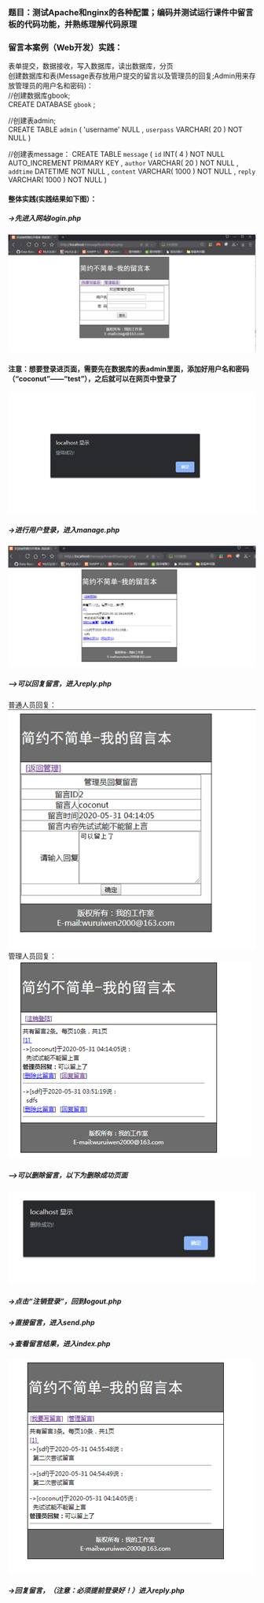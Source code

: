 ### 题目：测试Apache和nginx的各种配置；编码并测试运行课件中留言板的代码功能，并熟练理解代码原理
### 留言本案例（Web开发）实践：
表单提交，数据接收，写入数据库，读出数据库，分页  
创建数据库和表(Message表存放用户提交的留言以及管理员的回复;Admin用来存放管理员的用户名和密码)：   
//创建数据库gbook;    
CREATE DATABASE `gbook` ;  
  
//创建表admin;  
CREATE TABLE `admin` ( 
'username' NULL ,
`userpass` VARCHAR( 20 ) NOT NULL 
)

//创建表message：
CREATE TABLE `message` (
`id` INT( 4 ) NOT NULL AUTO_INCREMENT PRIMARY KEY ,
`author` VARCHAR( 20 ) NOT NULL ,
`addtime` DATETIME NOT NULL ,
`content` VARCHAR( 1000 ) NOT NULL ,
`reply` VARCHAR( 1000 ) NOT NULL 
)

#### 整体实践(实践结果如下图）：
##### ->先进入网站login.php
![iamage](https://github.com/wuruiwen2000/-/blob/master/leccture11%E8%AF%BE%E5%90%8E%E4%BD%9C%E4%B8%9A/login%E7%95%8C%E9%9D%A2.PNG)
#### 注意：想要登录进页面，需要先在数据库的表admin里面，添加好用户名和密码（“coconut”——“test”），之后就可以在网页中登录了
![iamge](https://github.com/wuruiwen2000/-/blob/master/leccture11%E8%AF%BE%E5%90%8E%E4%BD%9C%E4%B8%9A/%E7%99%BB%E5%BD%95%E6%88%90%E5%8A%9F.PNG)

##### ->进行用户登录，进入manage.php
![image](https://github.com/wuruiwen2000/-/blob/master/leccture11%E8%AF%BE%E5%90%8E%E4%BD%9C%E4%B8%9A/%E7%AE%A1%E7%90%86%E5%91%98%E7%99%BB%E9%99%86%E7%AE%A1%E7%90%86%E7%95%99%E8%A8%80manage%E7%95%8C%E9%9D%A2.PNG)
##### -->可以回复留言，进入reply.php
普通人员回复：
![image](https://github.com/wuruiwen2000/-/blob/master/leccture11%E8%AF%BE%E5%90%8E%E4%BD%9C%E4%B8%9A/reply%E7%95%8C%E9%9D%A2.PNG)
管理人员回复：
![image](https://github.com/wuruiwen2000/-/blob/master/leccture11%E8%AF%BE%E5%90%8E%E4%BD%9C%E4%B8%9A/%E5%9B%9E%E5%A4%8D%E7%BB%93%E6%9E%9C.PNG)
##### -->可以删除留言，以下为删除成功页面
![image](https://github.com/wuruiwen2000/-/blob/master/leccture11%E8%AF%BE%E5%90%8E%E4%BD%9C%E4%B8%9A/%E5%88%A0%E9%99%A4%E7%95%8C%E9%9D%A2.PNG)
##### ->点击“注销登录”，回到logout.php
##### ->直接留言，进入send.php
##### ->查看留言结果，进入index.php
![image](https://github.com/wuruiwen2000/-/blob/master/leccture11%E8%AF%BE%E5%90%8E%E4%BD%9C%E4%B8%9A/%E7%95%99%E8%A8%80%E6%9D%BF%E5%85%A8%E4%BD%93%E5%86%85%E5%AE%B9.PNG)

##### ->回复留言，（注意：必须提前登录好！）进入reply.php

